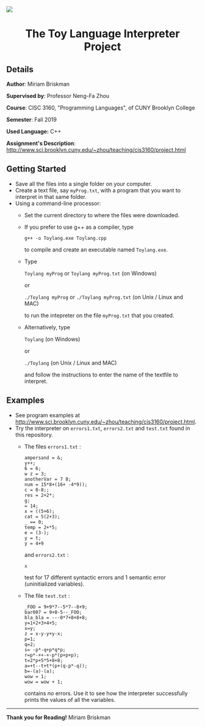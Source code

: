 ![](https://github.com/mary060196/CISC3160_Project/blob/master/The%20Toy%20Language.png?raw=true)
# <p align="center">The Toy Language Interpreter Project</p>
## Details

**Author**: Miriam Briskman

**Supervised by**: Professor Neng-Fa Zhou

**Course**: CISC 3160, "Programming Languages", of CUNY Brooklyn College

**Semester**: Fall 2019

**Used Language:** C++

**Assignment's Description**: http://www.sci.brooklyn.cuny.edu/~zhou/teaching/cis3160/project.html
## Getting Started
- Save all the files into a single folder on your computer.
- Create a text file, say `myProg.txt`, with a program that you want to interpret in that same folder.
- Using a command-line processor:
  - Set the current directory to where the files were downloaded.
  - If you prefer to use g++ as a compiler, type

    `g++ -o Toylang.exe Toylang.cpp`

    to compile and create an executable named `Toylang.exe`.
  - Type

    `Toylang myProg` or `Toylang myProg.txt` (on Windows)

    or

    `./Toylang myProg` or `./Toylang myProg.txt` (on Unix / Linux and MAC)

    to run the intepreter on the file `myProg.txt` that you created.
  - Alternatively, type

    `Toylang` (on Windows)

    or

    `./Toylang` (on Unix / Linux and MAC)

    and follow the instructions to enter the name of the textfile to interpret.

## Examples
- See program examples at http://www.sci.brooklyn.cuny.edu/~zhou/teaching/cis3160/project.html.
- Try the interpreter on `errors1.txt`, `errors2.txt` and `test.txt` found in this repository. 
  - The files `errors1.txt` :
  
    ```
    ampersand = &;
    y++;
    6 = 6;
    w z = 3;
    anotherVar = 7 8;
    num = 15*8+(16+ -4*9));
    c = 0-8;;
    res = 2+2*;
    g;
    = 14;
    x = ((5+6);
    cat = 5(2+3);
    _ == 0;
    temp = 2+*5;
    e = (3-);
    y = t;
    y = 4+9
    ```
    and `errors2.txt` :
    
    ```
    x
    ```
    test for $17$ different syntactic errors and $1$ semantic error (uninitialized variables). 
  - The file `test.txt` :
  
    ```
    _FOO = 9+9*7--5*7--8+9;
    bar007 = 9+0-5--_FOO;
    bla_bla = ---0*7+8+8+8;
    y=1+2+3+4+5;
    x=y;
    z = x-y-y+y-x;
    p=1;
    q=2;
    s= -p*-q+p*q*p;
    r=p*-++-+-p*(p+p+p);
    t=2*p+5*5+8+8;
    a=+t--t+t*(p+(q-p*-q));
    b=-(a)-(a);
    wow = 1;
    wow = wow + 1;
    ```
    contains _no_ errors. Use it to see how the interpreter successfully prints the values of all the variables.
<hr>

**Thank you for Reading!** Miriam Briskman
